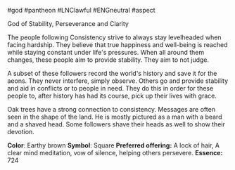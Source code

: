 #god #pantheon #LNClawful #ENGneutral #aspect


God of Stability, Perseverance and Clarity

The people following Consistency strive to always stay levelheaded when facing hardship. They believe that true happiness and well-being is reached while staying constant under life's pressures.  When all around them changes, these people aim to provide stability. They aim to not judge.

A subset of these followers record the world's history and save it for the aeons. They never interfere, simply observe. Others go and provide stability and aid in conflicts or to people in need. They do this in order for these people to, after history has had its course, pick up their lives with grace.

Oak trees have a strong connection to consistency. Messages are often seen in the shape of the land. He is mostly pictured as a man with a beard and a shaved head. Some followers shave their heads as well to show their devotion. 

**Color**: Earthy brown
**Symbol**: Square
**Preferred offering:** A lock of hair, A clear mind meditation, vow of silence, helping others persevere.
**Essence:** 724